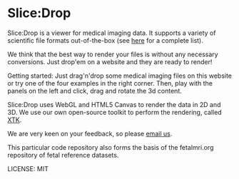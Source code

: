 Slice:Drop
========

Slice:Drop is a viewer for medical imaging data. It supports a variety of scientific file formats out-of-the-box (see <a href='https://github.com/xtk/X/wiki/X%3AFileformats' target='_blank'>here</a> for a complete list).

We think that the best way to render your files is without any necessary conversions. Just drop'em on a website and they are ready to render!

Getting started: Just drag'n'drop some medical imaging files on this website or try one of the four examples in the right corner. Then, play with the panels on the left and click, drag and rotate the 3d content.

Slice:Drop uses WebGL and HTML5 Canvas to render the data in 2D and 3D. We use our own open-source toolkit to perform the rendering, called <a href='http://goXTK.com/'>XTK</a>.

We are very keen on your feedback, so please <a href='mailto:dev@goxtk.com'>email us</a>.

This particular code repository also forms the basis of the fetalmri.org repository of fetal reference datasets.

LICENSE: MIT
